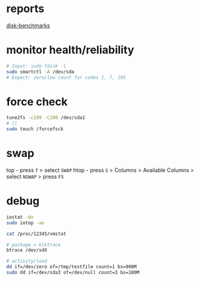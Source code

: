 # reports

[disk-benchmarks](./reports/disk-benchmarks.md)

# monitor health/reliability

```bash
# Input: sudo fdisk -l
sudo smartctl -A /dev/sda
# Expect: zero/low count for codes 1, 7, 195
```

# force check

```bash
tune2fs -c199 -C200 /dev/sda1
# ||
sudo touch /forcefsck
```

# swap

top - press `f` > select `SWAP`
htop - press `S` > Columns > Available Columns > select `NSWAP` > press `F5`

# debug

```bash
iostat -dx
sudo iotop -ao

cat /proc/12345/vmstat

# package = blktrace
btrace /dev/sdX

# activity/load
dd if=/dev/zero of=/tmp/testfile count=1 bs=900M
sudo dd if=/dev/sda3 of=/dev/null count=3 bs=100M
```


